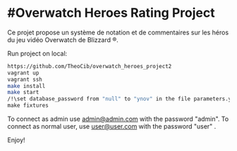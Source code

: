 #Overwatch Heroes Rating Project
========================
Ce projet propose un système de notation et de commentaires sur les héros du jeu vidéo Overwatch de Blizzard ®.


Run project on local:

```bash
https://github.com/TheoCib/overwatch_heroes_project2
vagrant up
vagrant ssh
make install
make start
/!\set database_password from "null" to "ynov" in the file parameters.yml  /!\
make fixtures 
```

To connect as admin use admin@admin.com with the password "admin".
To connect as normal user, use user@user.com with the password "user" .

Enjoy!